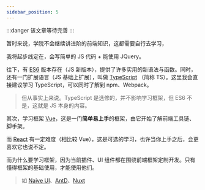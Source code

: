 ```yaml
---
sidebar_position: 5
---
```


:::danger
该文章等待完善
:::

暂时来说，学院不会继续讲进阶的前端知识，这都需要自行去学习，

我将起步线定在，会写简单的 JS 代码 + 能使用 JQuery。

往下，有 [ES6](https://es6.ruanyifeng.com/) 版本存在（JS 新版本），提供了许多实用的新语法与函数。同时，还有一门扩展语言（JS 基础上扩展），叫做 [TypeScript](https://www.typescriptlang.org/zh/) （简称 TS）。这里我会直接建议学习 TypeScript，可以同时了解到 npm、Webpack。

> 但从事实上来说。TypeScript 是选修的，并不影响学习框架，但 ES6 不是，这就是 JS 本身的内容。

其次，学习框架 [Vue](https://cn.vuejs.org/)，这是一门**简单易上手**的框架，由它开始了解前端工具链、脚手架。

而 [React](https://zh-hans.reactjs.org/) 有一定难度（相比较 Vue），这是可选的学习，也许当你上手之后，会更喜欢它也说不定。

而为什么要学习框架，因为当前插件、UI 组件都在围绕前端框架定制开发。只有懂得框架的基础使用，才能使用他们。

> 如 [Naive UI](https://www.naiveui.com/zh-CN/light)、[AntD](https://ant.design/index-cn)、[Nuxt](https://v3.nuxtjs.org/)
